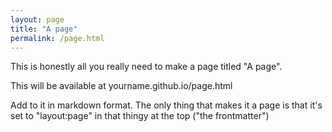 ```yaml
---
layout: page
title: "A page"
permalink: /page.html
---
```


This is honestly all you really need to make a page titled "A page".

This will be available at yourname.github.io/page.html

Add to it in markdown format.  The only thing that makes it a page is that it's
set to "layout:page" in that thingy at the top ("the frontmatter")